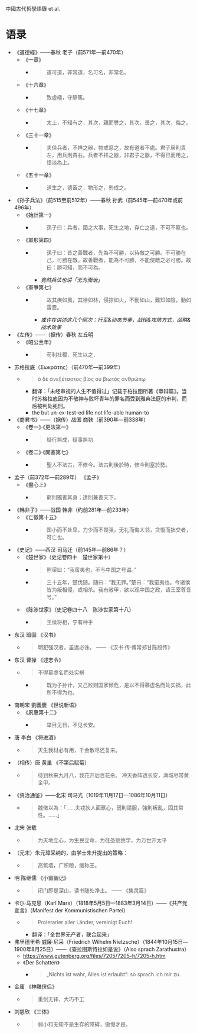 
中國古代哲學語錄 et al.

# 语录

- 《道德經》——春秋 老子（前571年—前470年）
    - 《一章》
        - > 道可道，非常道，名可名，非常名。
    - 《十六章》
        - > 致虛極，守靜篤。
    - 《十七章》
        - > 太上，不知有之，其次，親而譽之，其次，畏之，其次，侮之。
    - 《三十一章》
        - > 夫佳兵者，不祥之器，物或惡之，故有道者不處。君子居則貴左，用兵則貴右。兵者不祥之器，非君子之器，不得已而用之，恬淡為上。
    - 《五十一章》
        - > 道生之，德畜之，物形之，勢成之。
- 《孙子兵法》（前515至前512年）——春秋 孙武（前545年—前470年或前496年）
    - 《始計第一》
        - > 孫子曰：兵者，國之大事，死生之地，存亡之道，不可不察也。
    - 《軍形第四》
        - > 孫子曰：昔之善戰者，先為不可勝，以待敵之可勝。不可勝在己，可勝在敵。故善戰者，能為不可勝，不能使敵之必可勝。故曰：勝可知，而不可為。
            - *竟然兵法也讲「无为而治」* 
    - 《軍爭第七》
        - > 故其疾如風，其徐如林，侵掠如火，不動如山，難知如陰，動如雷震。
            - *或许在讲述这几个层次：行军&动态节奏，战役&攻防方式，战略&战术效果*
- 《左传》——（据传）春秋 左丘明
    - 《昭公亖年》
        - > 苟利社稷．死生以之．
- 苏格拉底（Σωκράτης）（前470年—前399年）
    - > ὁ δὲ ἀνεξέταστος βίος οὐ βιωτὸς ἀνθρώπῳ
        - 翻译：「未经审视的人生不值得过」记载于柏拉图所著《申辩篇》。当时苏格拉底因为不敬神与败坏青年的罪名而受到雅典法庭的审判，而后被判处死刑。
        - the but un-ex-test-ed life not life-able human-to
- 《商君书》——（据传）战国 商鞅（前390年—前338年）
    - 《卷一》·《更法第一》
        - > 疑行無成，疑事無功
    - 《卷二》·《開塞第七》
        - > 聖人不法古，不修今。法古則後於時，修今則塞於勢。
- 孟子（前372年—前289年） 《孟子》
    - 《盡心上》
        - > 窮則獨善其身；達則兼善天下。
- 《韩非子》——战国 韩非（约前281年—前233年）
    - 《亡徵第十五》
        - > 国小而不处卑，力少而不畏强，无礼而侮大邻，贪愎而拙交者，可亡也。
- 《史记》——西汉 司马迁（前145年—前86年？）
    - 《楚世家》（史记卷四十　楚世家第十）
        - > 熊渠曰：“我蛮夷也，不与中国之号谥。”
        - > 三十五年，楚伐随。随曰：“我无罪。”楚曰：“我蛮夷也。今诸侯皆为叛相侵，或相杀。我有敝甲，欲以观中国之政，请王室尊吾号。”
    - 《陈涉世家》（史记卷四十八　陈涉世家第十八）
        - > 王侯将相，宁有种乎
- 东汉 班固 《汉书》
    - > 明犯强汉者，虽远必诛。 —— 《汉书·传·傅常郑甘陈段传》
- 东汉 曹操 《述志令》
    - > 不得慕虚名而处实祸
        - > 既为子孙计，又己败则国家倾危，是以不得慕虚名而处实祸，此所不得为也。
- 南朝宋 劉義慶 《世说新语》
    - 《夙惠第十二》
        - > 举目见日，不见长安。
- 唐 李白 《将进酒》
    - > 天生我材必有用，千金散尽还复来。
- （相传）唐 黄巢 《不第后赋菊）
    - > 待到秋来九月八，我花开后百花杀。 冲天香阵透长安，满城尽带黄金甲。
- 《资治通鉴》——北宋 司马光（1019年11月17日—1086年10月11日）
    - > 魏徵以為：「……夫戎狄人面獸心，弱則請服，強則叛亂，固其常性。……」
- 北宋 张载
    - > 为天地立心，为生民立命，为往圣继绝学，为万世开太平
- （元末）朱元璋采纳的，由学士朱升提出的策略：
    - > 高筑墙，广积粮，缓称王。
- 明 陈继儒 《小窗幽记》
    - > 闭门即是深山，读书随处净土。 —— 《集灵篇》
- 卡尔·马克思（Karl Marx）（1818年5月5日—1883年3月14日）——《共产党宣言》（Manifest der Kommunistischen Partei）
    - > Proletarier aller Länder, vereinigt Euch!
        - 翻译：「全世界无产者，联合起来」
- 弗里德里希·威廉·尼采（Friedrich Wilhelm Nietzsche）（1844年10月15日—1900年8月25日）——《查拉图斯特拉如是说》（Also sprach Zarathustra）
    - https://www.gutenberg.org/files/7205/7205-h/7205-h.htm
    - 《Der Schatten》
        - > „Nichts ist wahr, Alles ist erlaubt“: so sprach ich mir zu.
- 金庸 《神雕侠侣》
    - > 重剑无锋，大巧不工
- 刘慈欣 《三体》
    - > 弱小和无知不是生存的障碍，傲慢才是。
